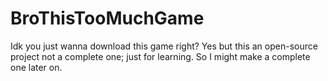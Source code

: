 # BroThisTooMuchGame
 Idk you just wanna download this game right? Yes but this an open-source project not a complete one; just for learning. So I might make a complete one later on.
